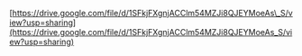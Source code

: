 [https://drive.google.com/file/d/1SFkjFXgnjACClm54MZJi8QJEYMoeAs\_S/view?usp=sharing](https://drive.google.com/file/d/1SFkjFXgnjACClm54MZJi8QJEYMoeAs_S/view?usp=sharing)

